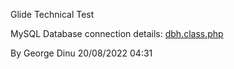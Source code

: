 Glide Technical Test

MySQL Database connection details: [dbh.class.php](dbh.class.php)

By George Dinu                  20/08/2022 04:31
